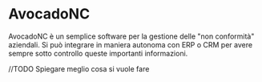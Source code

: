 # AvocadoNC

AvocadoNC è un semplice software per la gestione delle "non conformità" aziendali.
Si può integrare in maniera autonoma con ERP o CRM per avere sempre sotto controllo queste importanti informazioni.

//TODO Spiegare meglio cosa si vuole fare
